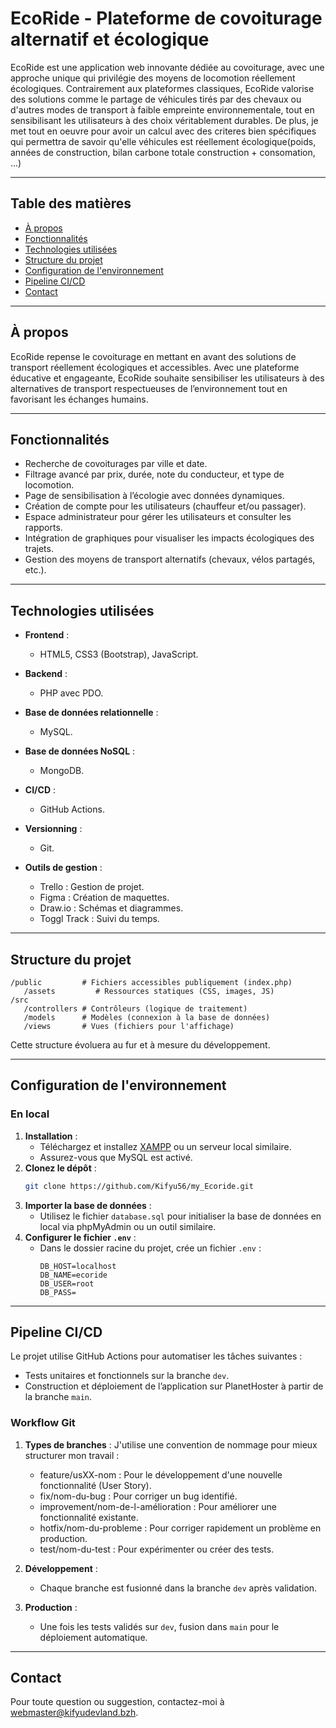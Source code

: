 # EcoRide - Plateforme de covoiturage alternatif et écologique

EcoRide est une application web innovante dédiée au covoiturage, avec une approche unique qui privilégie des moyens de locomotion réellement écologiques. Contrairement aux plateformes classiques, EcoRide valorise des solutions comme le partage de véhicules tirés par des chevaux ou d'autres modes de transport à faible empreinte environnementale, tout en sensibilisant les utilisateurs à des choix véritablement durables. De plus, je met tout en oeuvre pour avoir un calcul avec des criteres bien spécifiques qui permettra de savoir qu'elle véhicules est réellement écologique(poids, années de construction, bilan carbone totale construction + consomation, ...)

---

## Table des matières
- [À propos](#à-propos)
- [Fonctionnalités](#fonctionnalités)
- [Technologies utilisées](#technologies-utilisées)
- [Structure du projet](#structure-du-projet)
- [Configuration de l'environnement](#configuration-de-lenvironnement)
- [Pipeline CI/CD](#pipeline-ci-cd)
- [Contact](#contact)

---

## À propos
EcoRide repense le covoiturage en mettant en avant des solutions de transport réellement écologiques et accessibles. Avec une plateforme éducative et engageante, EcoRide souhaite sensibiliser les utilisateurs à des alternatives de transport respectueuses de l’environnement tout en favorisant les échanges humains.

---

## Fonctionnalités
- Recherche de covoiturages par ville et date.
- Filtrage avancé par prix, durée, note du conducteur, et type de locomotion.
- Page de sensibilisation à l’écologie avec données dynamiques.
- Création de compte pour les utilisateurs (chauffeur et/ou passager).
- Espace administrateur pour gérer les utilisateurs et consulter les rapports.
- Intégration de graphiques pour visualiser les impacts écologiques des trajets.
- Gestion des moyens de transport alternatifs (chevaux, vélos partagés, etc.).

---

## Technologies utilisées

- **Frontend** :
  - HTML5, CSS3 (Bootstrap), JavaScript.

- **Backend** :
  - PHP avec PDO.

- **Base de données relationnelle** :
  - MySQL.

- **Base de données NoSQL** :
  - MongoDB.

- **CI/CD** : 
  - GitHub Actions.

- **Versionning** : 
  - Git.

- **Outils de gestion** :
  - Trello : Gestion de projet.
  - Figma : Création de maquettes.
  - Draw.io : Schémas et diagrammes.
  - Toggl Track : Suivi du temps.

---

## Structure du projet
```
/public         # Fichiers accessibles publiquement (index.php)
   /assets         # Ressources statiques (CSS, images, JS)
/src
   /controllers # Contrôleurs (logique de traitement)
   /models      # Modèles (connexion à la base de données)
   /views       # Vues (fichiers pour l'affichage)

```
Cette structure évoluera au fur et à mesure du développement.

---

## Configuration de l'environnement

### En local
1. **Installation** :
   - Téléchargez et installez [XAMPP](https://www.apachefriends.org/index.html) ou un serveur local similaire.
   - Assurez-vous que MySQL est activé.
2. **Clonez le dépôt** :
   ```bash
   git clone https://github.com/Kifyu56/my_Ecoride.git
   ```
3. **Importer la base de données** :
   - Utilisez le fichier `database.sql` pour initialiser la base de données en local via phpMyAdmin ou un outil similaire.
4. **Configurer le fichier `.env`** :
   - Dans le dossier racine du projet, crée un fichier `.env` :
     ```
     DB_HOST=localhost
     DB_NAME=ecoride
     DB_USER=root
     DB_PASS=
     ```

---

## Pipeline CI/CD
Le projet utilise GitHub Actions pour automatiser les tâches suivantes :
- Tests unitaires et fonctionnels sur la branche `dev`.
- Construction et déploiement de l’application sur PlanetHoster à partir de la branche `main`.

### Workflow Git

1. **Types de branches** : 
J'utilise une convention de nommage pour mieux structurer mon travail :

   - feature/usXX-nom : Pour le développement d'une nouvelle fonctionnalité (User Story).
   - fix/nom-du-bug : Pour corriger un bug identifié.
   - improvement/nom-de-l-amélioration : Pour améliorer une fonctionnalité existante.
   - hotfix/nom-du-probleme : Pour corriger rapidement un problème en production.
   - test/nom-du-test : Pour expérimenter ou créer des tests.
1. **Développement** :
   - Chaque branche est fusionné dans la branche `dev` après validation.
2. **Production** :
   - Une fois les tests validés sur `dev`, fusion dans `main` pour le déploiement automatique.


---

## Contact
Pour toute question ou suggestion, contactez-moi à [webmaster@kifyudevland.bzh](mailto:webmaster@kifyudevland.bzh).
